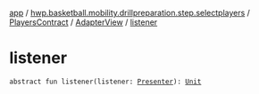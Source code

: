 [app](../../../index.md) / [hwp.basketball.mobility.drillpreparation.step.selectplayers](../../index.md) / [PlayersContract](../index.md) / [AdapterView](index.md) / [listener](.)

# listener

`abstract fun listener(listener: `[`Presenter`](../-presenter/index.md)`): `[`Unit`](https://kotlinlang.org/api/latest/jvm/stdlib/kotlin/-unit/index.html)